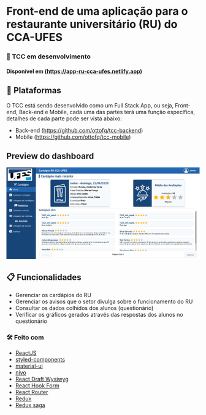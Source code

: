 # Front-end de uma aplicação para o restaurante universitário (RU) do CCA-UFES
### :construction: TCC em desenvolvimento 
####  Disponível em (https://app-ru-cca-ufes.netlify.app)

## 📑 Plataformas

O TCC está sendo desenvolvido como um Full Stack App, ou seja, Front-end, Back-end e Mobile, cada uma das partes terá uma função específica, detalhes de cada parte pode ser vista abaixo:

 - Back-end (https://github.com/ottofq/tcc-backend)
 - Mobile (https://github.com/ottofq/tcc-mobile)
 
 ## Preview do dashboard
 ![screenshot](https://raw.githubusercontent.com/ottofq/tcc-frontend/master/readme/screenshot.png)
 
 ## 📋 Funcionalidades
 - Gerenciar os cardápios do RU
 - Gerenciar os avisos que o setor divulga sobre o funcionamento do RU
 - Consultar os dados colhidos dos alunos (questionário)
 - Verificar os gráficos gerados através das respostas dos alunos no questionário
 
 ### 🛠 Feito com
  - [ReactJS](https://github.com/facebook/react)
  - [styled-components](https://github.com/styled-components/styled-components)
  - [material-ui](https://github.com/mui-org/material-ui)
  - [nivo](https://github.com/plouc/nivo)
  - [React Draft Wysiwyg](https://github.com/jpuri/react-draft-wysiwyg)
  - [React Hook Form](https://github.com/react-hook-form/react-hook-form)
  - [React Router](https://github.com/ReactTraining/react-router)
  - [Redux](https://github.com/reduxjs/redux)
  - [Redux saga](https://github.com/redux-saga/redux-saga)
